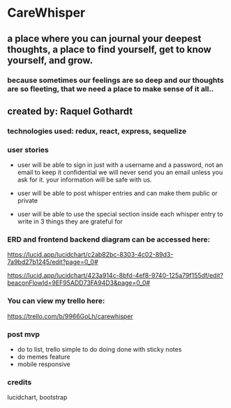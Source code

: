 # CareWhisper 
## a place where you can journal your deepest thoughts, a place to find yourself, get to know yourself, and grow. 

### because sometimes our feelings are so deep and our thoughts are so fleeting, that we need a place to make sense of it all.. 

## created by: Raquel Gothardt 

### technologies used: redux, react, express, sequelize 


### user stories
- user will be able to sign in just with a username and a password, not an email to keep it confidential we will never send you an email unless you ask for it. your information will be safe with us.

- user will be able to post whisper entries and can make them public or private

- user will be able to use the special section inside each whisper entry to write in 3 things they are grateful for 



 
### ERD and frontend backend diagram can be accessed here:

https://lucid.app/lucidchart/c2ab82bc-8303-4c02-89d3-7a9bd27b1245/edit?page=0_0#

https://lucid.app/lucidchart/423a914c-8bfd-4ef8-9740-125a79f155df/edit?beaconFlowId=9EF95ADD73FA94D3&page=0_0#

### You can view my trello here:
https://trello.com/b/9966GoLh/carewhisper

### post mvp
- do to list, trello simple to do doing done with sticky notes
- do memes feature
- mobile responsive

### credits
lucidchart, bootstrap